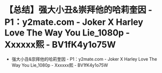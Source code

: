 # 【总结】强大小丑&崇拜他的哈莉奎因 - P1：y2mate.com - Joker X Harley Love The Way You Lie_1080p - Xxxxxx熙 - BV1fK4y1o75W

-   强大小丑&崇拜他的哈莉奎因 - P1：y2mate.com - Joker X Harley Love The Way You Lie_1080p - Xxxxxx熙 - BV1fK4y1o75W